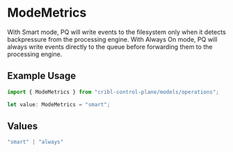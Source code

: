 # ModeMetrics

With Smart mode, PQ will write events to the filesystem only when it detects backpressure from the processing engine. With Always On mode, PQ will always write events directly to the queue before forwarding them to the processing engine.

## Example Usage

```typescript
import { ModeMetrics } from "cribl-control-plane/models/operations";

let value: ModeMetrics = "smart";
```

## Values

```typescript
"smart" | "always"
```